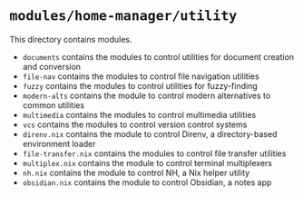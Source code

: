 # `modules/home-manager/utility`
This directory contains modules.
- `documents` contains the modules to control utilities for document creation and conversion
- `file-nav` contains the modules to control file navigation utilities
- `fuzzy` contains the modules to control utilities for fuzzy-finding
- `modern-alts` contains the module to control modern alternatives to common utilities
- `multimedia` contains the modules to control multimedia utilities
- `vcs` contains the modules to control version control systems
- `direnv.nix` contains the module to control Direnv, a directory-based environment loader
- `file-transfer.nix` contains the modules to control file transfer utilities
- `multiplex.nix` contains the module to control terminal multiplexers
- `nh.nix` contains the module to control NH, a Nix helper utility
- `obsidian.nix` contains the module to control Obsidian, a notes app
